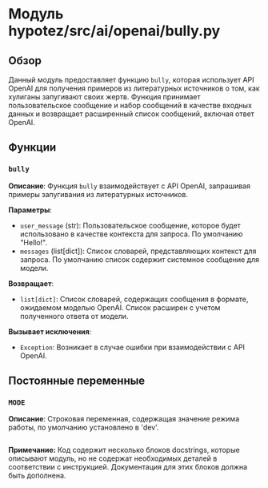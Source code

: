# Модуль hypotez/src/ai/openai/bully.py

## Обзор

Данный модуль предоставляет функцию `bully`, которая использует API OpenAI для получения примеров из литературных источников о том, как хулиганы запугивают своих жертв. Функция принимает пользовательское сообщение и набор сообщений в качестве входных данных и возвращает расширенный список сообщений, включая ответ OpenAI.

## Функции

### `bully`

**Описание**: Функция `bully` взаимодействует с API OpenAI, запрашивая примеры запугивания из литературных источников.

**Параметры**:

- `user_message` (str): Пользовательское сообщение, которое будет использовано в качестве контекста для запроса. По умолчанию "Hello!".
- `messages` (list[dict]): Список словарей, представляющих контекст для запроса. По умолчанию список содержит системное сообщение для модели.


**Возвращает**:

- `list[dict]`: Список словарей, содержащих сообщения в формате, ожидаемом моделью OpenAI. Список расширен с учетом полученного ответа от модели.

**Вызывает исключения**:

- `Exception`: Возникает в случае ошибки при взаимодействии с API OpenAI.


## Постоянные переменные

### `MODE`

**Описание**: Строковая переменная, содержащая значение режима работы, по умолчанию установлено в 'dev'.


```python

```

**Примечание:**  Код содержит несколько блоков docstrings, которые описывают модуль, но не содержат необходимых деталей в соответствии с инструкцией. Документация для этих блоков должна быть дополнена.